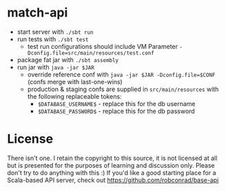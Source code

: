 match-api
===========

 - start server with ```./sbt run```
 - run tests with ```./sbt test```
    - test run configurations should include VM Parameter ```-Dconfig.file=src/main/resources/test.conf```
 - package fat jar with ```./sbt assembly```
 - run jar with ```java -jar $JAR```
    - override reference conf with ```java -jar $JAR -Dconfig.file=$CONF``` (confs merge with last-one-wins)
    - production & staging confs are supplied in ```src/main/resources``` with the following replaceable tokens:
        - ```$DATABASE_USERNAME$``` - replace this for the db username
        - ```$DATABASE_PASSWORD$``` - replace this for the db password
        
License
===========
There isn't one. I retain the copyright to this source, it is not licensed at all but is presented for
the purposes of learning and discussion only. Please don't try to do anything with this :) If you'd like 
a good starting place for a Scala-based API server, check out https://github.com/robconrad/base-api